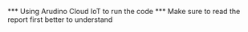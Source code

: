 *** Using Arudino Cloud IoT to run the code  ***
Make sure to read the report first better to understand
